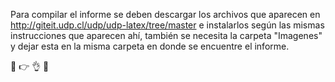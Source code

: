 Para compilar el informe se deben descargar los archivos que aparecen en http://giteit.udp.cl/udp/udp-latex/tree/master e instalarlos según las mismas instrucciones que aparecen ahí, también se necesita la carpeta "Imagenes" y dejar esta en la misma carpeta en donde se encuentre el informe.

:penguin: :point_right: :ok_hand: :penguin:
